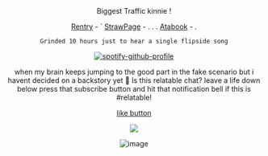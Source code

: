 <div align="center">
  Biggest Traffic kinnie ! 

[Rentry](https://rentry.co/Buzzkillerz) - ` [StrawPage](https://trafyczzz.straw.page/) - . . . [Atabook](https://sodakitzzz.atabook.org/) - . 

` Grinded 10 hours just to hear a single flipside song ` 

[![spotify-github-profile](https://spotify-github-profile.kittinanx.com/api/view?uid=31usv2agjy2dc2ibjpln5faphf7y&cover_image=true&theme=natemoo-re&show_offline=false&background_color=121212&interchange=false&profanity=false&bar_color=5a3a69&bar_color_cover=false)](https://github.com/kittinan/spotify-github-profile)

when my brain keeps jumping to the good part in the fake scenario but i havent decided on a backstory yet 🤣 Is this relatable chat? leave a life down below press that subscribe button and hit that notification bell if this is #relatable!

[like button](https://www.youtube.com/watch?v=Aq5WXmQQooo)

![](https://komarev.com/ghpvc/?username=HeavenPiercehim&+color=blue&label=Iq)


![image](https://i.pinimg.com/736x/cf/87/ef/cf87efb35b39447a4f660aaff27b66c7.jpg) 
</div>

